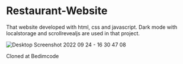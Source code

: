 # Restaurant-Website
That website developed with html, css and javascript. Dark mode with localstorage and scrollrevealjs are used in that project.

![Desktop Screenshot 2022 09 24 - 16 30 47 08](https://user-images.githubusercontent.com/98719469/192100769-b3ed5bd5-3c1c-465b-bb6a-9a0b51c230d4.png)

Cloned at Bedimcode
